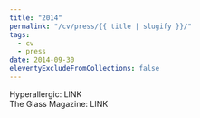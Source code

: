 ```yaml
---
title: "2014"
permalink: "/cv/press/{{ title | slugify }}/"
tags:
  - cv
  - press
date: 2014-09-30
eleventyExcludeFromCollections: false
---
```


Hyperallergic: LINK<br/>
The Glass Magazine: LINK